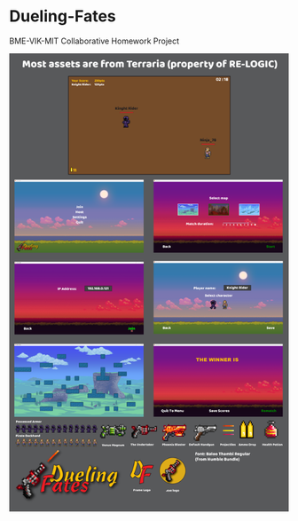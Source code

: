 # Dueling-Fates
BME-VIK-MIT Collaborative Homework Project

![Game logo](https://github.com/Zaion-BM/Dueling-Fates/blob/main/Game.png) 
